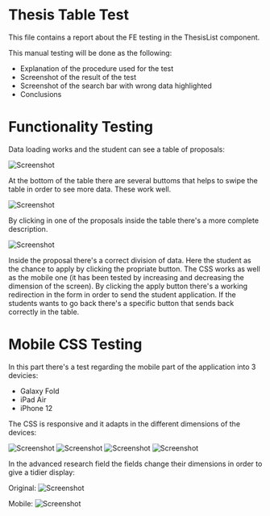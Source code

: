 # Thesis Table Test

This file contains a report about the FE testing in the ThesisList component.

This manual testing will be done as the following:

- Explanation of the procedure used for the test
- Screenshot of the result of the test  
- Screenshot of the search bar with wrong data highlighted
- Conclusions

# Functionality Testing

Data loading works and the student can see a table of proposals:

![Screenshot](./screenshots/TableProp.png)

At the bottom of the table there are several buttoms that helps to swipe the table in order to see more data. These work well.

![Screenshot](./screenshots/Button.png)

By clicking in one of the proposals inside the table there's a more complete description.

![Screenshot](./screenshots/Description.png)

Inside the proposal there's a correct division of data.
Here the student as the chance to apply by clicking the propriate button.
The CSS works as well as the mobile one (it has been tested by increasing and decreasing the dimension of the screen). 
By clicking the apply button there's a working redirection in the form in order to send the student application.
If the students wants to go back there's a specific button that sends back correctly in the table.



# Mobile CSS Testing

In this part there's a test regarding the mobile part of the application into 3 devicies:
- Galaxy Fold
- iPad Air
- iPhone 12

The CSS is responsive and it adapts in the different dimensions of the devices:

![Screenshot](./screenshots/GalaxyFold_CSS.png)
![Screenshot](./screenshots/iPadAir_CSS.png)
![Screenshot](./screenshots/IPhone12_CSS.png)
![Screenshot](./screenshots/Apply_CSS.png)

In the advanced research field the fields change their dimensions in order to give a tidier display:

Original:
![Screenshot](./screenshots/Filters_1.png)

Mobile:
![Screenshot](./screenshots/Filters_2.png)


